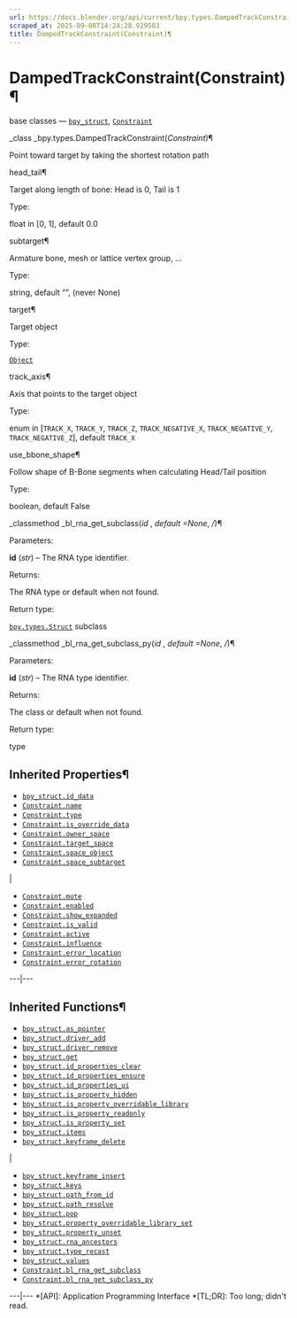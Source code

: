 ```yaml
---
url: https://docs.blender.org/api/current/bpy.types.DampedTrackConstraint.html
scraped_at: 2025-09-08T14:24:28.929583
title: DampedTrackConstraint(Constraint)¶
---
```


# DampedTrackConstraint(Constraint)¶  
  
base classes — [`bpy_struct`](bpy.types.bpy_struct.html#bpy.types.bpy_struct
"bpy.types.bpy_struct"),
[`Constraint`](bpy.types.Constraint.html#bpy.types.Constraint
"bpy.types.Constraint")

_class _bpy.types.DampedTrackConstraint(_Constraint_)¶

    

Point toward target by taking the shortest rotation path

head_tail¶

    

Target along length of bone: Head is 0, Tail is 1

Type:

    

float in [0, 1], default 0.0

subtarget¶

    

Armature bone, mesh or lattice vertex group, …

Type:

    

string, default “”, (never None)

target¶

    

Target object

Type:

    

[`Object`](bpy.types.Object.html#bpy.types.Object "bpy.types.Object")

track_axis¶

    

Axis that points to the target object

Type:

    

enum in [`TRACK_X`, `TRACK_Y`, `TRACK_Z`, `TRACK_NEGATIVE_X`,
`TRACK_NEGATIVE_Y`, `TRACK_NEGATIVE_Z`], default `TRACK_X`

use_bbone_shape¶

    

Follow shape of B-Bone segments when calculating Head/Tail position

Type:

    

boolean, default False

_classmethod _bl_rna_get_subclass(_id_ , _default =None_, _/_)¶

    

Parameters:

    

**id** (_str_) – The RNA type identifier.

Returns:

    

The RNA type or default when not found.

Return type:

    

[`bpy.types.Struct`](bpy.types.Struct.html#bpy.types.Struct
"bpy.types.Struct") subclass

_classmethod _bl_rna_get_subclass_py(_id_ , _default =None_, _/_)¶

    

Parameters:

    

**id** (_str_) – The RNA type identifier.

Returns:

    

The class or default when not found.

Return type:

    

type

## Inherited Properties¶

  * [`bpy_struct.id_data`](bpy.types.bpy_struct.html#bpy.types.bpy_struct.id_data "bpy.types.bpy_struct.id_data")
  * [`Constraint.name`](bpy.types.Constraint.html#bpy.types.Constraint.name "bpy.types.Constraint.name")
  * [`Constraint.type`](bpy.types.Constraint.html#bpy.types.Constraint.type "bpy.types.Constraint.type")
  * [`Constraint.is_override_data`](bpy.types.Constraint.html#bpy.types.Constraint.is_override_data "bpy.types.Constraint.is_override_data")
  * [`Constraint.owner_space`](bpy.types.Constraint.html#bpy.types.Constraint.owner_space "bpy.types.Constraint.owner_space")
  * [`Constraint.target_space`](bpy.types.Constraint.html#bpy.types.Constraint.target_space "bpy.types.Constraint.target_space")
  * [`Constraint.space_object`](bpy.types.Constraint.html#bpy.types.Constraint.space_object "bpy.types.Constraint.space_object")
  * [`Constraint.space_subtarget`](bpy.types.Constraint.html#bpy.types.Constraint.space_subtarget "bpy.types.Constraint.space_subtarget")

|

  * [`Constraint.mute`](bpy.types.Constraint.html#bpy.types.Constraint.mute "bpy.types.Constraint.mute")
  * [`Constraint.enabled`](bpy.types.Constraint.html#bpy.types.Constraint.enabled "bpy.types.Constraint.enabled")
  * [`Constraint.show_expanded`](bpy.types.Constraint.html#bpy.types.Constraint.show_expanded "bpy.types.Constraint.show_expanded")
  * [`Constraint.is_valid`](bpy.types.Constraint.html#bpy.types.Constraint.is_valid "bpy.types.Constraint.is_valid")
  * [`Constraint.active`](bpy.types.Constraint.html#bpy.types.Constraint.active "bpy.types.Constraint.active")
  * [`Constraint.influence`](bpy.types.Constraint.html#bpy.types.Constraint.influence "bpy.types.Constraint.influence")
  * [`Constraint.error_location`](bpy.types.Constraint.html#bpy.types.Constraint.error_location "bpy.types.Constraint.error_location")
  * [`Constraint.error_rotation`](bpy.types.Constraint.html#bpy.types.Constraint.error_rotation "bpy.types.Constraint.error_rotation")

  
---|---  
  
## Inherited Functions¶

  * [`bpy_struct.as_pointer`](bpy.types.bpy_struct.html#bpy.types.bpy_struct.as_pointer "bpy.types.bpy_struct.as_pointer")
  * [`bpy_struct.driver_add`](bpy.types.bpy_struct.html#bpy.types.bpy_struct.driver_add "bpy.types.bpy_struct.driver_add")
  * [`bpy_struct.driver_remove`](bpy.types.bpy_struct.html#bpy.types.bpy_struct.driver_remove "bpy.types.bpy_struct.driver_remove")
  * [`bpy_struct.get`](bpy.types.bpy_struct.html#bpy.types.bpy_struct.get "bpy.types.bpy_struct.get")
  * [`bpy_struct.id_properties_clear`](bpy.types.bpy_struct.html#bpy.types.bpy_struct.id_properties_clear "bpy.types.bpy_struct.id_properties_clear")
  * [`bpy_struct.id_properties_ensure`](bpy.types.bpy_struct.html#bpy.types.bpy_struct.id_properties_ensure "bpy.types.bpy_struct.id_properties_ensure")
  * [`bpy_struct.id_properties_ui`](bpy.types.bpy_struct.html#bpy.types.bpy_struct.id_properties_ui "bpy.types.bpy_struct.id_properties_ui")
  * [`bpy_struct.is_property_hidden`](bpy.types.bpy_struct.html#bpy.types.bpy_struct.is_property_hidden "bpy.types.bpy_struct.is_property_hidden")
  * [`bpy_struct.is_property_overridable_library`](bpy.types.bpy_struct.html#bpy.types.bpy_struct.is_property_overridable_library "bpy.types.bpy_struct.is_property_overridable_library")
  * [`bpy_struct.is_property_readonly`](bpy.types.bpy_struct.html#bpy.types.bpy_struct.is_property_readonly "bpy.types.bpy_struct.is_property_readonly")
  * [`bpy_struct.is_property_set`](bpy.types.bpy_struct.html#bpy.types.bpy_struct.is_property_set "bpy.types.bpy_struct.is_property_set")
  * [`bpy_struct.items`](bpy.types.bpy_struct.html#bpy.types.bpy_struct.items "bpy.types.bpy_struct.items")
  * [`bpy_struct.keyframe_delete`](bpy.types.bpy_struct.html#bpy.types.bpy_struct.keyframe_delete "bpy.types.bpy_struct.keyframe_delete")

|

  * [`bpy_struct.keyframe_insert`](bpy.types.bpy_struct.html#bpy.types.bpy_struct.keyframe_insert "bpy.types.bpy_struct.keyframe_insert")
  * [`bpy_struct.keys`](bpy.types.bpy_struct.html#bpy.types.bpy_struct.keys "bpy.types.bpy_struct.keys")
  * [`bpy_struct.path_from_id`](bpy.types.bpy_struct.html#bpy.types.bpy_struct.path_from_id "bpy.types.bpy_struct.path_from_id")
  * [`bpy_struct.path_resolve`](bpy.types.bpy_struct.html#bpy.types.bpy_struct.path_resolve "bpy.types.bpy_struct.path_resolve")
  * [`bpy_struct.pop`](bpy.types.bpy_struct.html#bpy.types.bpy_struct.pop "bpy.types.bpy_struct.pop")
  * [`bpy_struct.property_overridable_library_set`](bpy.types.bpy_struct.html#bpy.types.bpy_struct.property_overridable_library_set "bpy.types.bpy_struct.property_overridable_library_set")
  * [`bpy_struct.property_unset`](bpy.types.bpy_struct.html#bpy.types.bpy_struct.property_unset "bpy.types.bpy_struct.property_unset")
  * [`bpy_struct.rna_ancestors`](bpy.types.bpy_struct.html#bpy.types.bpy_struct.rna_ancestors "bpy.types.bpy_struct.rna_ancestors")
  * [`bpy_struct.type_recast`](bpy.types.bpy_struct.html#bpy.types.bpy_struct.type_recast "bpy.types.bpy_struct.type_recast")
  * [`bpy_struct.values`](bpy.types.bpy_struct.html#bpy.types.bpy_struct.values "bpy.types.bpy_struct.values")
  * [`Constraint.bl_rna_get_subclass`](bpy.types.Constraint.html#bpy.types.Constraint.bl_rna_get_subclass "bpy.types.Constraint.bl_rna_get_subclass")
  * [`Constraint.bl_rna_get_subclass_py`](bpy.types.Constraint.html#bpy.types.Constraint.bl_rna_get_subclass_py "bpy.types.Constraint.bl_rna_get_subclass_py")

  
---|---
  *[API]: Application Programming Interface
  *[TL;DR]: Too long; didn't read.

